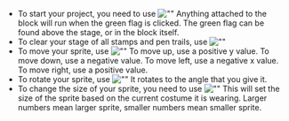 - To start your project, you need to use ![""](./img/whenClicked_block.png) Anything attached to the block will run when the green flag is clicked. The green flag can be found above the stage, or in the block itself.
- To clear your stage of all stamps and pen trails, use ![""](./img/clear_block.png)
- To move your sprite, use ![""](./img/goTo.png) To move up, use a positive y value. To move down, use a negative value. To move left, use a negative x value. To move right, use a positive value.
- To rotate your sprite, use ![""](./img/pointatblock.png) It rotates to the angle that you give it.
- To change the size of your sprite, you need to use ![""](./img/size.png) This will set the size of the sprite based on the current costume it is wearing. Larger numbers mean larger sprite, smaller numbers mean smaller sprite.

